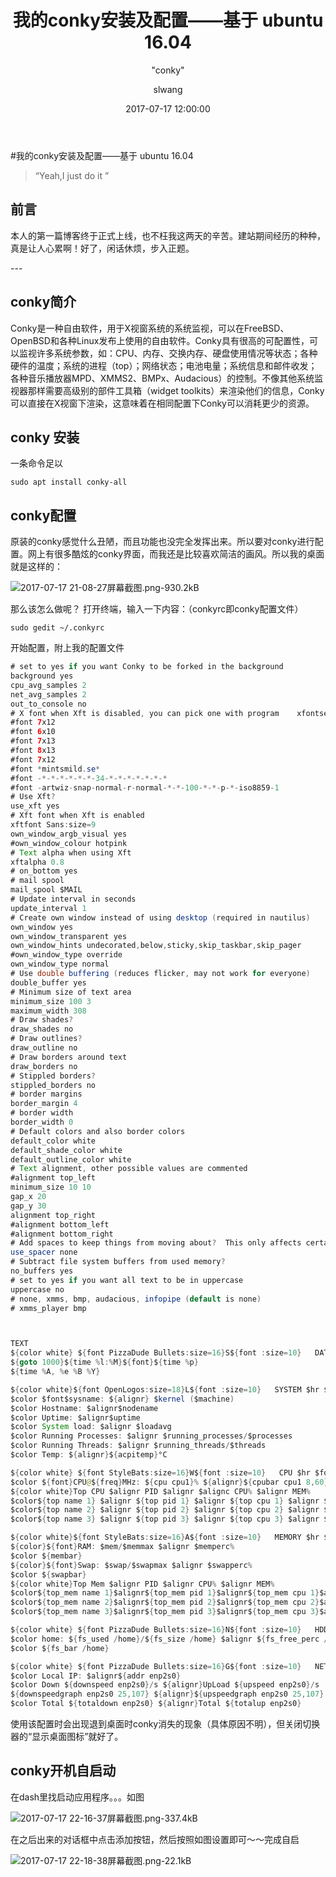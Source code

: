 ﻿---
layout:     post
title:      "我的conky安装及配置——基于 ubuntu 16.04"
subtitle:   " \"conky\""
date:       2017-07-17 12:00:00
author:     "slwang"
header-img: "img/post-bg-2015.jpg"
catalog: true
tags:
    - Linux
---
#我的conky安装及配置——基于 ubuntu 16.04
> “Yeah,I just do it ”


## 前言
本人的第一篇博客终于正式上线，也不枉我这两天的辛苦。建站期间经历的种种，真是让人心累啊！好了，闲话休烦，步入正题。
<p id = "build"></p>
---

## conky简介

Conky是一种自由软件，用于X视窗系统的系统监视，可以在FreeBSD、OpenBSD和各种Linux发布上使用的自由软件。Conky具有很高的可配置性，可以监视许多系统参数，如：CPU、内存、交换内存、硬盘使用情况等状态；各种硬件的温度；系统的进程（top）；网络状态；电池电量；系统信息和邮件收发；各种音乐播放器MPD、XMMS2、BMPx、Audacious）的控制。不像其他系统监视器那样需要高级别的部件工具箱（widget toolkits）来渲染他们的信息，Conky可以直接在X视窗下渲染，这意味着在相同配置下Conky可以消耗更少的资源。

## conky 安装

一条命令足以

    sudo apt install conky-all

## conky配置

原装的conky感觉什么丑陋，而且功能也没完全发挥出来。所以要对conky进行配置。网上有很多酷炫的conky界面，而我还是比较喜欢简洁的画风。所以我的桌面就是这样的：

![2017-07-17 21-08-27屏幕截图.png-930.2kB][1]


那么该怎么做呢？
打开终端，输入一下内容：（conkyrc即conky配置文件）

    sudo gedit ~/.conkyrc
开始配置，附上我的配置文件
```java
# set to yes if you want Conky to be forked in the background
background yes
cpu_avg_samples 2
net_avg_samples 2
out_to_console no
# X font when Xft is disabled, you can pick one with program    xfontsel
#font 7x12
#font 6x10
#font 7x13
#font 8x13
#font 7x12
#font *mintsmild.se*
#font -*-*-*-*-*-*-34-*-*-*-*-*-*-*
#font -artwiz-snap-normal-r-normal-*-*-100-*-*-p-*-iso8859-1
# Use Xft?
use_xft yes
# Xft font when Xft is enabled
xftfont Sans:size=9
own_window_argb_visual yes
#own_window_colour hotpink
# Text alpha when using Xft
xftalpha 0.8
# on_bottom yes
# mail spool
mail_spool $MAIL
# Update interval in seconds
update_interval 1
# Create own window instead of using desktop (required in nautilus)
own_window yes
own_window_transparent yes
own_window_hints undecorated,below,sticky,skip_taskbar,skip_pager
#own_window_type override
own_window_type normal
# Use double buffering (reduces flicker, may not work for everyone)
double_buffer yes
# Minimum size of text area
minimum_size 100 3
maximum_width 308
# Draw shades?
draw_shades no
# Draw outlines?
draw_outline no
# Draw borders around text
draw_borders no
# Stippled borders?
stippled_borders no
# border margins
border_margin 4
# border width
border_width 0
# Default colors and also border colors
default_color white
default_shade_color white
default_outline_color white
# Text alignment, other possible values are commented
#alignment top_left
minimum_size 10 10
gap_x 20
gap_y 30
alignment top_right
#alignment bottom_left
#alignment bottom_right
# Add spaces to keep things from moving about?  This only affects certain objects.
use_spacer none
# Subtract file system buffers from used memory?
no_buffers yes
# set to yes if you want all text to be in uppercase
uppercase no
# none, xmms, bmp, audacious, infopipe (default is none)
# xmms_player bmp



TEXT
${color white} ${font PizzaDude Bullets:size=16}S${font :size=10}   DATE $hr $font $color
${goto 1000}${time %l:%M}${font}${time %p}
${time %A, %e %B %Y}

${color white}${font OpenLogos:size=18}L${font :size=10}   SYSTEM $hr $font
$color $font$sysname: ${alignr} $kernel ($machine)
$color Hostname: $alignr$nodename
$color Uptime: $alignr$uptime
$color System load: $alignr $loadavg
$color Running Processes: $alignr $running_processes/$processes
$color Running Threads: $alignr $running_threads/$threads
$color Temp: ${alignr}${acpitemp}°C

${color white} ${font StyleBats:size=16}W${font :size=10}   CPU $hr $font $color
$color ${font}CPU@${freq}MHz: ${cpu cpu1}% ${alignr}${cpubar cpu1 8,60}
${color white}Top CPU $alignr PID $alignr $alignc CPU% $alignr MEM%
$color${top name 1} $alignr ${top pid 1} $alignr ${top cpu 1} $alignr ${top mem 1}
$color${top name 2} $alignr ${top pid 2} $alignr ${top cpu 2} $alignr ${top mem 2}
$color${top name 3} $alignr ${top pid 3} $alignr ${top cpu 3} $alignr ${top mem 3}

${color white}${font StyleBats:size=16}A${font :size=10}   MEMORY $hr $font $color
${color}${font}RAM: $mem/$memmax $alignr $memperc%
$color ${membar}
${color}${font}Swap: $swap/$swapmax $alignr $swapperc%
$color ${swapbar}
${color white}Top Mem $alignr PID $alignr CPU% $alignr MEM%
$color${top_mem name 1}$alignr${top_mem pid 1}$alignr${top_mem cpu 1}$alignr${top_mem mem 1}
$color${top_mem name 2}$alignr${top_mem pid 2}$alignr${top_mem cpu 2}$alignr${top_mem mem 2}
$color${top_mem name 3}$alignr${top_mem pid 3}$alignr${top_mem cpu 3}$alignr${top_mem mem 3}

${color white} ${font PizzaDude Bullets:size=16}N${font :size=10}   HDD $hr $font $color
$color home: ${fs_used /home}/${fs_size /home} $alignr ${fs_free_perc /home}%
$color ${fs_bar /home}

${color white} ${font PizzaDude Bullets:size=16}G${font :size=10}   NETWORK $hr $font $color
$color Local IP: $alignr${addr enp2s0}
$color Down ${downspeed enp2s0}/s ${alignr}UpLoad ${upspeed enp2s0}/s
${downspeedgraph enp2s0 25,107} ${alignr}${upspeedgraph enp2s0 25,107}
$color Total ${totaldown enp2s0} ${alignr}Total ${totalup enp2s0}
```
使用该配置时会出现退到桌面时conky消失的现象（具体原因不明），但关闭切换器的“显示桌面图标”就好了。
## conky开机自启动
在dash里找启动应用程序。。。如图

![2017-07-17 22-16-37屏幕截图.png-337.4kB][2]


在之后出来的对话框中点击添加按钮，然后按照如图设置即可～～完成自启

![2017-07-17 22-18-38屏幕截图.png-22.1kB][3]


  [1]: http://static.zybuluo.com/wangsl754/nznljsscqse7eqf5ojmrigzw/2017-07-17%2021-08-27%E5%B1%8F%E5%B9%95%E6%88%AA%E5%9B%BE.png
  [2]: http://static.zybuluo.com/wangsl754/lgga4henlzv3wdvft3syl6y0/2017-07-17%2022-16-37%E5%B1%8F%E5%B9%95%E6%88%AA%E5%9B%BE.png
  [3]: http://static.zybuluo.com/wangsl754/j2nitull5eua40mjemgjdk5k/2017-07-17%2022-18-38%E5%B1%8F%E5%B9%95%E6%88%AA%E5%9B%BE.png
